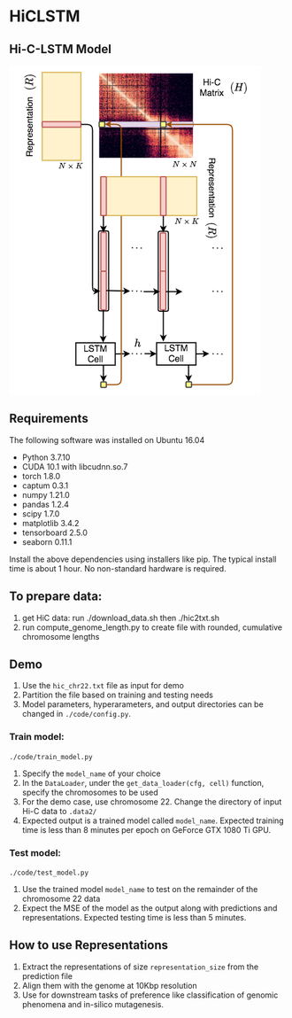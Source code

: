 # HiCLSTM

## Hi-C-LSTM Model 
<img align="center" src="https://github.com/kevinbdsouza/Hi-C-LSTM//blob/main/data2/HiC_model.png?raw=true">

## Requirements 
The following software was installed on Ubuntu 16.04
* Python 3.7.10
* CUDA 10.1 with libcudnn.so.7
* torch 1.8.0
* captum 0.3.1
* numpy 1.21.0
* pandas 1.2.4
* scipy 1.7.0
* matplotlib 3.4.2
* tensorboard 2.5.0
* seaborn 0.11.1

Install the above dependencies using installers like pip. The typical install time is about 1 hour. No non-standard hardware is required. 

## To prepare data:
1. get HiC data: run ./download_data.sh then ./hic2txt.sh
2. run compute_genome_length.py to create file with rounded, cumulative chromosome lengths

## Demo 
1. Use the ```hic_chr22.txt``` file as input for demo
2. Partition the file based on training and testing needs
3. Model parameters, hyperarameters, and output directories can be changed in ```./code/config.py```.

### Train model:
```./code/train_model.py```

1. Specify the ```model_name``` of your choice
2. In the ```DataLoader```, under the ```get_data_loader(cfg, cell)``` function, specify the chromosomes to be used
3. For the demo case, use chromosome 22. Change the directory of input Hi-C data to ```.data2/```
4. Expected output is a trained model called ```model_name```. Expected training time is less than 8 minutes per epoch on GeForce GTX 1080 Ti GPU. 


### Test model:
```./code/test_model.py```

1. Use the trained model ```model_name``` to test on the remainder of the chromosome 22 data
2. Expect the MSE of the model as the output along with predictions and representations. Expected testing time is less than 5 minutes. 

## How to use Representations

1. Extract the representations of size ```representation_size``` from the prediction file
2. Align them with the genome at 10Kbp resolution
3. Use for downstream tasks of preference like classification of genomic phenomena and in-silico mutagenesis.  